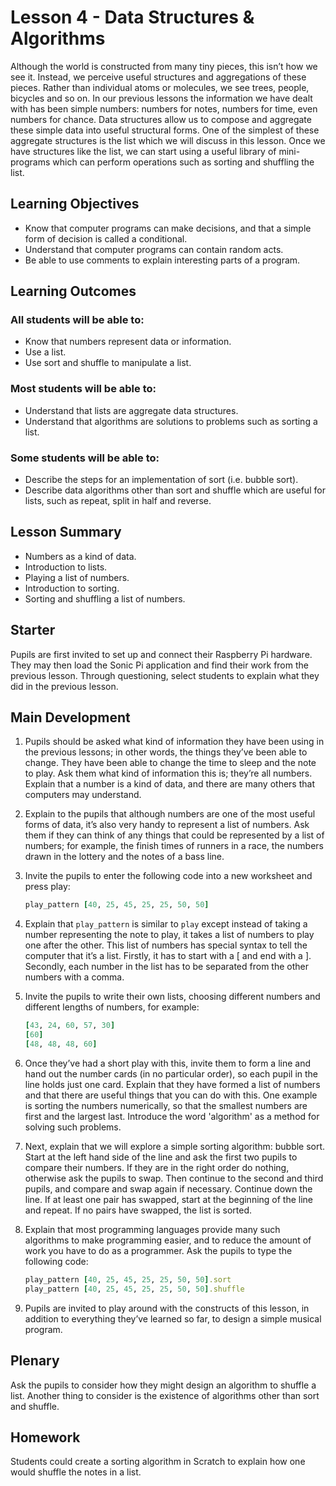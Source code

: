 # Lesson 4 - Data Structures & Algorithms

Although the world is constructed from many tiny pieces, this isn’t how we see it. Instead, we perceive useful structures and aggregations of these pieces. Rather than individual atoms or molecules, we see trees, people, bicycles and so on. In our previous lessons the information we have dealt with has been simple numbers: numbers for notes, numbers for time, even numbers for chance. Data structures allow us to compose and aggregate these simple data into useful structural forms. One of the simplest of these aggregate structures is the list which we will discuss in this lesson. Once we have structures like the list, we can start using a useful library of mini-programs which can perform operations such as sorting and shuffling the list.

## Learning Objectives

- Know that computer programs can make decisions, and that a simple form of decision is called a conditional.
- Understand that computer programs can contain random acts.
- Be able to use comments to explain interesting parts of a program.

## Learning Outcomes

### All students will be able to:

- Know that numbers represent data or information.
- Use a list.
- Use sort and shuffle to manipulate a list.

### Most students will be able to:

- Understand that lists are aggregate data structures.
- Understand that algorithms are solutions to problems such as sorting a list.

### Some students will be able to:

- Describe the steps for an implementation of sort (i.e. bubble sort).
- Describe data algorithms other than sort and shuffle which are useful for lists, such as repeat, split in half and reverse.

## Lesson Summary

-  Numbers as a kind of data.
-  Introduction to lists.
-  Playing a list of numbers.
-  Introduction to sorting.
-  Sorting and shuffling a list of numbers.

## Starter

Pupils are first invited to set up and connect their Raspberry Pi hardware. They may then load the Sonic Pi application and find their work from the previous lesson. Through questioning, select students to explain what they did in the previous lesson.

## Main Development

1. Pupils should be asked what kind of information they have been using in the previous lessons; in other words, the things they’ve been able to change. They have been able to change the time to sleep and the note to play. Ask them what kind of information this is; they’re all numbers. Explain that a number is a kind of data, and there are many others that computers may understand.

1. Explain to the pupils that although numbers are one of the most useful forms of data, it’s also very handy to represent a list of numbers. Ask them if they can think of any things that could be represented by a list of numbers; for example, the finish times of runners in a race, the numbers drawn in the lottery and the notes of a bass line.

1. Invite the pupils to enter the following code into a new worksheet and press play:

	```ruby
	play_pattern [40, 25, 45, 25, 25, 50, 50]
	```

1. Explain that `play_pattern` is similar to `play` except instead of taking a number representing the note to play, it takes a list of numbers to play one after the other. This list of numbers has special syntax to tell the computer that it’s a list. Firstly, it has to start with a [ and end with a ]. Secondly, each number in the list has to be separated from the other numbers with a comma.

1. Invite the pupils to write their own lists, choosing different numbers and different lengths of numbers, for example:

	```ruby
  	[43, 24, 60, 57, 30]
  	[60]
  	[48, 48, 48, 60]
	```

1. Once they’ve had a short play with this, invite them to form a line and hand out the number cards (in no particular order), so each pupil in the line holds just one card. Explain that they have formed a list of numbers and that there are useful things that you can do with this. One example is sorting the numbers numerically, so that the smallest numbers are first and the largest last. Introduce the word 'algorithm' as a method for solving such problems.

1. Next, explain that we will explore a simple sorting algorithm: bubble sort. Start at the left hand side of the line and ask the first two pupils to compare their numbers. If they are in the right order do nothing, otherwise ask the pupils to swap. Then continue to the second and third pupils, and compare and swap again if necessary. Continue down the line. If at least one pair has swapped, start at the beginning of the line and repeat. If no pairs have swapped, the list is sorted.

1. Explain that most programming languages provide many such algorithms to make programming easier, and to reduce the amount of work you have to do as a programmer. Ask the pupils to type the following code:

	```ruby
	play_pattern [40, 25, 45, 25, 25, 50, 50].sort
	play_pattern [40, 25, 45, 25, 25, 50, 50].shuffle
	```

1. Pupils are invited to play around with the constructs of this lesson, in addition to everything they’ve learned so far, to design a simple musical program.

## Plenary

Ask the pupils to consider how they might design an algorithm to shuffle a list. Another thing to consider is the existence of algorithms other than sort and shuffle.

## Homework

Students could create a sorting algorithm in Scratch to explain how one would shuffle the notes in a list.
